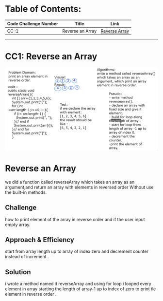 # Table of Contents:


|Code Challenge Number|Title            |Link        |
|---------            |--------         |------------|
|CC :1                |Reverse an Array |[Reverse Array](app/src/main/java/challenges/ArrayReverse.java)|


<!-- [Reverse Array](app/src/main/java/challenges/ArrayReverse.java) -->
<hr>

# CC1: Reverse an Array
![](assets/cc1.png)

# Reverse an Array
we did a function called reverseArray which takes an array as an argument,and return an array with elements in reversed order Without use the built-in methods.  


## Challenge
how to print element of the array in reverse order and if the user input empty array.

## Approach & Efficiency
start from array length up to array of index zero and decrement counter instead of increment .

## Solution
i wrote a method named it reverseArray and using for loop i looped every element in array starting the length of array-1 up to index of zero to print tle element in reverse order .
